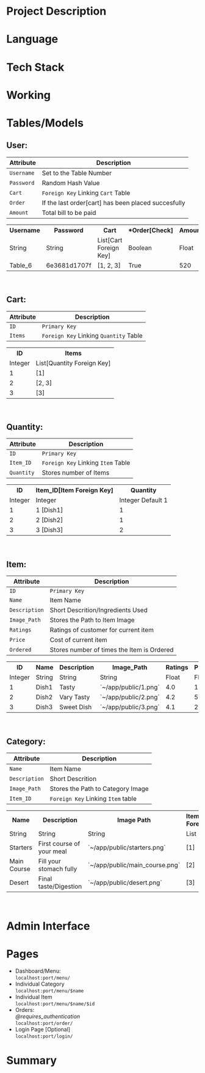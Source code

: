 # Project Description
# Language
# Tech Stack
# Working
# Tables/Models
<h2>User:</h2>

| Attribute             | Description                           |
| --------------------- | ------------------------------------- |
| `Username`            | Set to the Table Number               |
| `Password`            | Random Hash Value                     |
| `Cart`                | `Foreign Key` Linking `Cart` Table    |
| `Order`               | If the last order[cart] has been placed succesfully|
| `Amount`              | Total bill to be paid                 |

<table>
    <tr>
        <th>Username
        <th>Password
        <th>Cart
        <th>*Order[Check]
        <th>Amount
    </tr>
    <tr>
        <td>String
        <td>String
        <td>List[Cart Foreign Key]
        <td>Boolean
        <td>Float
    </tr>
    <tr>
        <td>Table_6
        <td>6e3681d1707f
        <td>[1, 2, 3]
        <td>True
        <td>520
    </tr>
</table>
<br>

<h2>Cart:</h2>

| Attribute             | Description                           |
| --------------------- | ------------------------------------- |
| `ID`                  | `Primary Key`                         |
| `Items`               | `Foreign Key` Linking `Quantity` Table|

<table>
    <tr>
        <th>ID
        <th>Items
    </tr>
    <tr>
        <td>Integer
        <td>List[Quantity Foreign Key]
    </tr>
    <tr>
        <td>1
        <td>[1]
    </tr>
    <tr>
        <td>2
        <td>[2, 3]
    </tr>
    <tr>
        <td>3
        <td>[3]
    </tr>
</table>
<br>

<h2>Quantity:</h2>

| Attribute             | Description                           |
| --------------------- | ------------------------------------- |
| `ID`                  | `Primary Key`                         |
| `Item_ID`             | `Foreign Key` Linking `Item` Table   |
| `Quantity`            | Stores number of Items                |

<table>
    <tr>
        <th>ID
        <th>Item_ID[Item Foreign Key]
        <th>Quantity
    </tr>
    <tr>
        <td>Integer
        <td>Integer
        <td>Integer Default 1
    </tr>
    <tr>
        <td>1
        <td>1 [Dish1]
        <td>1
    </tr>
    <tr>
        <td>2
        <td>2 [Dish2]
        <td>1
    </tr>
    <tr>
        <td>3
        <td>3 [Dish3]
        <td>2
    </tr>
</table>
<br>

<h2>Item:</h2>

| Attribute             | Description                           |
| --------------------- | ------------------------------------- |
| `ID`                  | `Primary Key`                         |
| `Name`                | Item Name                             |
| `Description`         | Short Descrition/Ingredients Used     |
| `Image_Path`          | Stores the Path to Item Image         |
| `Ratings`             | Ratings of customer for current item  |
| `Price`               | Cost of current item                  |
| `Ordered`             | Stores number of times the Item is Ordered|

<table>
    <tr>
        <th>ID
        <th>Name
        <th>Description
        <th>Image_Path
        <th>Ratings
        <th>Price
        <th>Ordered
    </tr>
    <tr>
        <td>Integer
        <td>String
        <td>String
        <td>String
        <td>Float
        <td>Float
        <td>Integer
    </tr>
    <tr>
        <td>1
        <td>Dish1
        <td>Tasty
        <td>`~/app/public/1.png`
        <td>4.0
        <td>149
        <td>0
    </tr>
    <tr>
        <td>2
        <td>Dish2
        <td>Vary Tasty
        <td>`~/app/public/2.png`
        <td>4.2
        <td>50
        <td>0
    </tr>
    <tr>
        <td>3
        <td>Dish3
        <td>Sweet Dish
        <td>`~/app/public/3.png`
        <td>4.1
        <td>20
        <td>0
    </tr>
</table>
<br>

<h2>Category:</h2>

| Attribute             | Description                           |
| --------------------- | ------------------------------------- |
| `Name`                | Item Name                             |
| `Description`         | Short Descrition                      |
| `Image_Path`          | Stores the Path to Category Image     |
| `Item_ID`             | `Foreign Key` Linking `Item` table    |

<table>
    <tr>
        <th>Name
        <th>Description
        <th>Image Path
        <th>Item_ID[Item Foreign Key]
    </tr>
    <tr>
        <td>String
        <td>String
        <td>String
        <td>List
    </tr>
    <tr>
        <td>Starters
        <td>First course of your meal
        <td>`~/app/public/starters.png`
        <td>[1]
    </tr>
    <tr>
        <td>Main Course
        <td>Fill your stomach fully
        <td>`~/app/public/main_course.png`
        <td>[2]
    </tr>
    <tr>
        <td>Desert
        <td>Final taste/Digestion
        <td>`~/app/public/desert.png`
        <td>[3]
    </tr>
</table>
<br>

# Admin Interface
# Pages
* Dashboard/Menu:  
`localhost:port/menu/`
* Individual Category  
`localhost:port/menu/$name`
* Individual Item  
`localhost:port/menu/$name/$id`
* Orders:  
<i>@requires_authentication</i>  
`localhost:port/order/`
* Login Page [Optional]  
`localhost:port/login/`

# Summary

